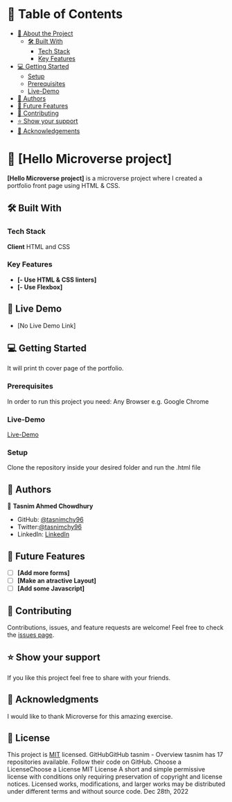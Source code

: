 # :green_book: Table of Contents

- [:book: About the Project](#about-project)
  - [:hammer_and_wrench: Built With](#built-with)
    - [Tech Stack](#tech-stack)
    - [Key Features](#key-features)
- [:computer: Getting Started](#getting-started)
  - [Setup](#setup)
  - [Prerequisites](#prerequisites)
  - [Live-Demo](#live-demo)
- [:busts_in_silhouette: Authors](#authors)
- [:telescope: Future Features](#future-features)
- [:handshake: Contributing](#contributing)
- [:star:️ Show your support](#support)
- [:pray: Acknowledgements](#acknowledgements)

# :book: [Hello Microverse project]

**[Hello Microverse project]** is a microverse project where I created a portfolio front page using HTML & CSS.

## :hammer_and_wrench: Built With

### Tech Stack

**Client**
HTML and CSS

### Key Features

- **[- Use HTML & CSS linters]**
- **[- Use Flexbox]**

## :rocket: Live Demo

- [No Live Demo Link]

## :computer: Getting Started

It will print th cover page of the portfolio.

### Prerequisites

In order to run this project you need: Any Browser e.g. Google Chrome

### Live-Demo
[Live-Demo](https://tasnimchy96.github.io/portfolio.github.io/)

### Setup

Clone the repository inside your desired folder and run the .html file


## :busts_in_silhouette: Authors

:bust_in_silhouette: **Tasnim Ahmed Chowdhury**

- GitHub: [@tasnimchy96](https://github.com/tasnimchy96)
- Twitter:[@tasnimchy96](https://twitter.com/tasnimchy96)
- LinkedIn: [LinkedIn](https://www.linkedin.com/in/tasnim-ahmed-chowdhury-b4504625b)

## :telescope: Future Features

- [ ] **[Add more forms]**
- [ ] **[Make an atractive Layout]**
- [ ] **[Add some Javascript]**

## :handshake: Contributing

Contributions, issues, and feature requests are welcome!
Feel free to check the [issues page](../../issues/).

## :star:️ Show your support

If you like this project feel free to share with your friends.

## :pray: Acknowledgments

I would like to thank Microverse for this amazing exercise.

## :memo: License

This project is [MIT](https://choosealicense.com/licenses/mit/) licensed.
GitHubGitHub
tasnim - Overview
tasnim has 17 repositories available. Follow their code on GitHub.
Choose a LicenseChoose a License
MIT License
A short and simple permissive license with conditions only requiring preservation of copyright and license notices. Licensed works, modifications, and larger works may be distributed under different terms and without source code.
Dec 28th, 2022

